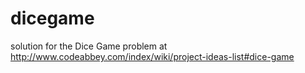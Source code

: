 # dicegame
solution for the Dice Game problem at http://www.codeabbey.com/index/wiki/project-ideas-list#dice-game

